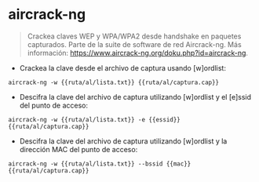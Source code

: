 # aircrack-ng

> Crackea claves WEP y WPA/WPA2 desde handshake en paquetes capturados.
> Parte de la suite de software de red Aircrack-ng.
> Más información: <https://www.aircrack-ng.org/doku.php?id=aircrack-ng>.

- Crackea la clave desde el archivo de captura usando [w]ordlist:

`aircrack-ng -w {{ruta/al/lista.txt}} {{ruta/al/captura.cap}}`

- Descifra la clave del archivo de captura utilizando [w]ordlist y el [e]ssid del punto de acceso:

`aircrack-ng -w {{ruta/al/lista.txt}} -e {{essid}} {{ruta/al/captura.cap}}`

- Descifra la clave del archivo de captura utilizando [w]ordlist y la dirección MAC del punto de acceso:

`aircrack-ng -w {{ruta/al/lista.txt}} --bssid {{mac}} {{ruta/al/captura.cap}}`
